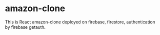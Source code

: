 # amazon-clone
This is React amazon-clone deployed on firebase, firestore, authentication by firebase getauth.
